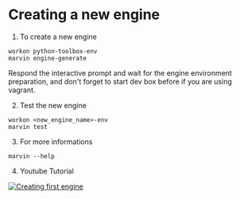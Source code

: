 # Creating a new engine
1. To create a new engine
```
workon python-toolbox-env
marvin engine-generate
```
Respond the interactive prompt and wait for the engine environment preparation, and don't forget to start dev box before if you are using vagrant.

2. Test the new engine
```
workon <new_engine_name>-env
marvin test
```
3. For more informations
```
marvin --help
```
4. Youtube Tutorial

[![Creating first engine](http://img.youtube.com/vi/p7yiLh2uLlQ/0.jpg)](https://www.youtube.com/watch?v=p7yiLh2uLlQ "Creating first engine")

